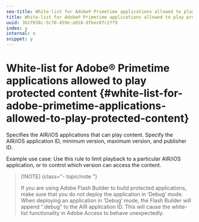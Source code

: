 ```yaml
---
seo-title: White-list for Adobe® Primetime applications allowed to play protected content
title: White-list for Adobe® Primetime applications allowed to play protected content
uuid: 3b1f938c-5c76-459e-a918-dfbec0fc2ff9
index: y
internal: n
snippet: y
---
```


# White-list for Adobe® Primetime applications allowed to play protected content {#white-list-for-adobe-primetime-applications-allowed-to-play-protected-content}

Specifies the AIR/iOS applications that can play content. Specify the AIR/iOS application ID, minimum version, maximum version, and publisher ID.

Example use case: Use this rule to limit playback to a particular AIR/iOS application, or to control which version can access the content. 

>[!NOTE] {class="- topic/note "}
>
>If you are using Adobe Flash Builder to build protected applications, make sure that you do not deploy the application in ‘Debug’ mode. When deploying an application in ‘Debug’ mode, the Flash Builder will append “.debug” to the AIR application ID. This will cause the white-list functionality in Adobe Access to behave unexpectedly.

